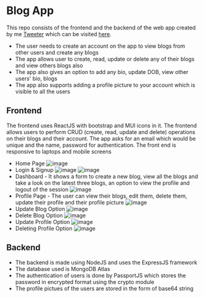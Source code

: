 # Blog App

This repo consists of the frontend and the backend of the web app created by me [Tweeter](https://github.com/ayushr2345/Tweeter) which can be visited [here](https://ayushr2345.github.io/Tweeter).
 - The user needs to create an account on the app to view blogs from other users and create any blogs
 - The app allows user to create, read, update or delete any of their blogs and view others blogs also
 - The app also gives an option to add any bio, update DOB, view other users' bio, blogs
 - The app also supports adding a profile picture to your account which is visible to all the users

## Frontend

The frontend uses ReactJS with bootstrap and MUI icons in it. The frontend allows users to perform CRUD (create, read, update and delete) operations on their blogs and their account. The app asks for an email which would be unique and the name, password for authentication. The front end is responsive to laptops and mobile screens

 - Home Page
![image](https://user-images.githubusercontent.com/64428099/163404986-5ef4a2fd-1c03-4a5c-8b8d-c062f66f72c1.png)
 - Login & Signup
![image](https://user-images.githubusercontent.com/64428099/163405208-ff044393-84bd-4bd9-929e-ac4f4ccea7bb.png)
![image](https://user-images.githubusercontent.com/64428099/163405254-fa84b8e3-4c45-4051-9611-584b5392cd06.png)
 - Dashboard - It shows a form to create a new blog, view all the blogs and take a look on the latest three blogs, an option to view the profile and logout of the session
![image](https://user-images.githubusercontent.com/64428099/163405616-82079490-c0c4-4c17-b5e7-685dd4ddec91.png)
 - Profile Page - The user can view their blogs, edit them, delete them, update their profile and their profile picture
![image](https://user-images.githubusercontent.com/64428099/163405910-86236295-62d3-4b31-9efe-d4b064c136de.png)
 - Update Blog Option
![image](https://user-images.githubusercontent.com/64428099/163406070-c3db33d5-fcc6-4582-94a0-4f4e1d274188.png)
 - Delete Blog Option
![image](https://user-images.githubusercontent.com/64428099/163406175-f5e17a7d-f434-4ea8-aaf3-56ff1960eded.png)
 - Update Profile Option
![image](https://user-images.githubusercontent.com/64428099/163406237-1ac4721e-75a4-4c62-8544-41e7585d56bc.png)
 - Deleting Profile Option
![image](https://user-images.githubusercontent.com/64428099/163406326-d7717885-e935-41cc-a71c-086139ee1a26.png)


## Backend

 - The backend is made using NodeJS and uses the ExpressJS framework
 - The database used is MongoDB Atlas
 - The authentication of users is done by PassportJS which stores the password in encrypted format using the crypto module
 - The profile pictues of the users are stored in the form of base64 string

